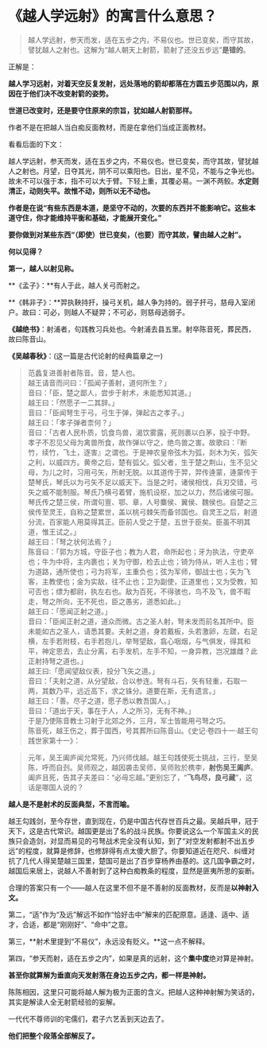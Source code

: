 # 《越人学远射》的寓言什么意思？


> 越人学远射，参天而发，适在五步之内，不易仪也。世已变矣，而守其故，譬犹越人之射也。这解为“越人朝天上射箭，箭射了还没五步远”**是错的**。

正解是：

**越人学习远射，对着天空反复发射，远处落地的箭却都落在方圆五步范围以内，原因在于他们决不改变射箭的姿势。**

**世道已改变时，还是要守住原来的宗旨，犹如越人射箭那样。**

作者不是在把越人当白痴反面教材，而是在拿他们当成正面教材。

  


看看后面的下文：

越人学远射，参天而发，适在五步之内，不易仪也。世已变矣，而守其故，譬犹越人之射也。月望，日夺其光，阴不可以乘阳也。日出，星不见，不能与之争光也。故未不可以强于本，指不可以大于臂。下轻上重，其覆必易。一渊不两鲛。**水定则清正，动则失平。故惟不动，则所以无不动也。**

**作者是在说“有些东西是本道，是坚守不动的，次要的东西并不能影响它。这些本道守住，你才能维持平衡和基础，才能展开变化。”**

**要你做到对某些东西“（即使）世已变矣，（也要）而守其故，譬由越人之射”。**

  


**何以见得？**

**第一，越人以射见称。**

**《孟子》：**有人于此，越人关弓而射之。

**《韩非子》：**羿执鞅持扞，操弓关机，越人争为持的。弱子扞弓，慈母入室闭户。故曰：可必，则越人不疑羿；不可必，则慈母逃弱子。

**《越绝书》**：射浦者，句践教习兵处也。今射浦去县五里。射卒陈音死，葬民西，故曰陈音山。

**《吴越春秋》**：(这一篇是古代论射的经典篇章之一)


> 范蠡复进善射者陈音。音，楚人也。  
>  越王请音而问曰：「孤闻子善射，道何所生？」  
>  音曰：「臣，楚之鄙人，尝步于射术，未能悉知其道。」  
>  越王曰：「然愿子一二其辞。」  
>  音曰：「臣闻弩生于弓，弓生于弹，弹起古之孝子。」  
>  越王曰：「孝子弹者柰何？」  
>  音曰：「古者人民朴质，饥食鸟兽，渴饮雾露，死则裹以白茅，投于中野。孝子不忍见父母为禽兽所食，故作弹以守之，绝鸟兽之害。故歌曰：『断竹，续竹，飞土，逐害』之谓也。于是神农皇帝弦木为弧，剡木为矢，弧矢之利，以威四方。黄帝之后，楚有弧父。弧父者，生于楚之荆山，生不见父母，为儿之时，习用弓矢，所射无脱。以其道传于羿，羿传逄蒙，逄蒙传于楚琴氏，琴氏以为弓矢不足以威天下。当是之时，诸侯相伐，兵刃交错，弓矢之威不能制服。琴氏乃横弓着臂，施机设枢，加之以力，然后诸侯可服。琴氏传之楚三侯，所谓句亶、鄂、章，人号麋侯、翼侯、魏侯也。自楚之三侯传至灵王，自称之楚累世，盖以桃弓棘矢而备邻国也。自灵王之后，射道分流，百家能人用莫得其正。臣前人受之于楚，五世于臣矣。臣虽不明其道，惟王试之。」  
>  越王曰：「弩之状何法焉？」  
>  陈音曰：「郭为方城，守臣子也；教为人君，命所起也；牙为执法，守吏卒也；牛为中将，主内裹也；关为守御，检去止也；锜为侍从，听人主也；臂为道路，通所使也；弓为将军，主重负也；弦为军师，御战士也；矢为飞客，主教使也；金为实敌，往不止也；卫为副使，正道里也；又为受教，知可否也；缥为都尉，执左右也。敌为百死，不得骇也，鸟不及飞，兽不暇走，弩之所向，无不死也，臣之愚劣，道悉如此。」  
>  越王曰：「愿闻正射之道。」  
>  音曰：「臣闻正射之道，道众而微。古之圣人射，弩未发而前名其所中。臣未能如古之圣人，请悉其要。夫射之道，身若戴板，头若激卵，左蹉，右足横，左手若附枝，右手若抱儿，举弩望敌，翕心咽烟，与气俱发，得其和平，神定思去，去止分离，右手发机，左手不知，一身异教，岂况雄雌？此正射持弩之道也。」  
>  越王曰:「愿闻望敌仪表，投分飞矢之道。」  
>  音曰：「夫射之道，从分望敌，合以参连。弩有斗石，矢有轻重，石取一两，其数乃平，远近高下，求之铢分。道要在斯，无有遗言。」  
>  越王曰：「善。尽子之道，愿子悉以教吾国人。」  
>  音曰：「道出于天，事在于人，人之所习，无有不神。」  
>  于是乃使陈音教士习射于北郊之外，三月，军士皆能用弓弩之巧。  
>  陈音死，越王伤之，葬于国西，号其葬所曰陈音山。《史记·卷四十一·越王句践世家第十一》：


> 元年，吴王阖庐闻允常死，乃兴师伐越。越王句践使死士挑战，三行，至吴陈，呼而自刭。吴师观之，越因袭击吴师，吴师败於槜李，**射伤吴王阖庐**。阖庐且死，告其子夫差曰：“必毋忘越。”更别忘了，“**飞鸟尽，良弓藏**”，这话是哪国人说的？

**越人是不是射术的反面典型，不言而喻。**

越王勾践剑，至今存世，直到现在，仍是中国古代存世百兵之最。吴越兵甲，冠于天下，这是古代常识。越国更是出了名的战斗民族。你要说这么一个军国主义的民族只会造剑，对显而易见的弓弩战术完全没有认知，到了“对空发射都射不出五步远”的程度，就算是修辞，也修辞得有点太傻大胆了。你要知道近在咫尺、纠缠对抗了几代人得吴楚越三国里，楚国可是出了百步穿杨养由基的。这几国争霸之时，越国后来居上，说越人不善射到了这种白痴教条的程度，显然是匪夷所思的妄断。

合理的答案只有一个——越人在这里不但不是不善射的反面教材，反而是**以神射入文。**

  


第二，“适”作为“及远”解远不如作“恰好击中”解来的匹配原意。适逢、适中、适才，合适，都是“刚刚好”、“命中”之意。

  


第三，**射术里提到“不易仪”，永远没有贬义。**这一点不解释。

第四，“参天而射，适在五步之内”，如果是真的远射，这个**集中度**绝对算是神射。

**甚至你就算解为垂直向天发射落在身边五步之内，都一样是神射。**

  


陈陈相因，这里只可能将越人解为极为正面的含义。把越人这种神射解为笑话的，其实是解读人全无射箭经验的妄解。

一代代不尊师训的宅儒们，君子六艺丢到天边去了。

**他们把整个段落全部解反了。**



